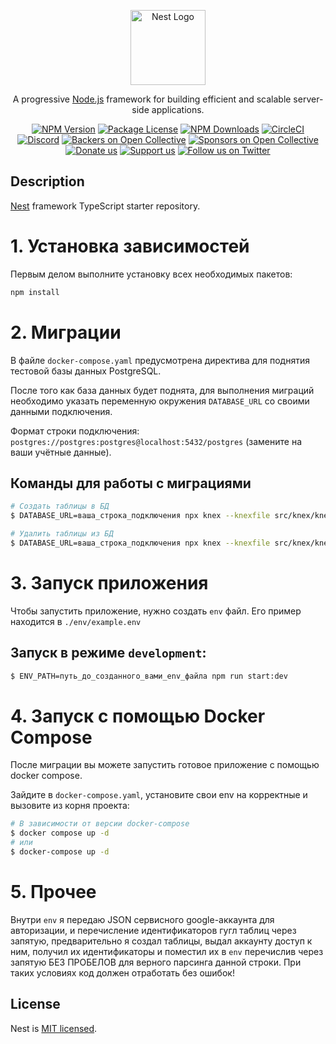<p align="center">
  <a href="http://nestjs.com/" target="blank"><img src="https://nestjs.com/img/logo-small.svg" width="120" alt="Nest Logo" /></a>
</p>

[circleci-image]: https://img.shields.io/circleci/build/github/nestjs/nest/master?token=abc123def456
[circleci-url]: https://circleci.com/gh/nestjs/nest

  <p align="center">A progressive <a href="http://nodejs.org" target="_blank">Node.js</a> framework for building efficient and scalable server-side applications.</p>
    <p align="center">
<a href="https://www.npmjs.com/~nestjscore" target="_blank"><img src="https://img.shields.io/npm/v/@nestjs/core.svg" alt="NPM Version" /></a>
<a href="https://www.npmjs.com/~nestjscore" target="_blank"><img src="https://img.shields.io/npm/l/@nestjs/core.svg" alt="Package License" /></a>
<a href="https://www.npmjs.com/~nestjscore" target="_blank"><img src="https://img.shields.io/npm/dm/@nestjs/common.svg" alt="NPM Downloads" /></a>
<a href="https://circleci.com/gh/nestjs/nest" target="_blank"><img src="https://img.shields.io/circleci/build/github/nestjs/nest/master" alt="CircleCI" /></a>
<a href="https://discord.gg/G7Qnnhy" target="_blank"><img src="https://img.shields.io/badge/discord-online-brightgreen.svg" alt="Discord"/></a>
<a href="https://opencollective.com/nest#backer" target="_blank"><img src="https://opencollective.com/nest/backers/badge.svg" alt="Backers on Open Collective" /></a>
<a href="https://opencollective.com/nest#sponsor" target="_blank"><img src="https://opencollective.com/nest/sponsors/badge.svg" alt="Sponsors on Open Collective" /></a>
  <a href="https://paypal.me/kamilmysliwiec" target="_blank"><img src="https://img.shields.io/badge/Donate-PayPal-ff3f59.svg" alt="Donate us"/></a>
    <a href="https://opencollective.com/nest#sponsor"  target="_blank"><img src="https://img.shields.io/badge/Support%20us-Open%20Collective-41B883.svg" alt="Support us"></a>
  <a href="https://twitter.com/nestframework" target="_blank"><img src="https://img.shields.io/twitter/follow/nestframework.svg?style=social&label=Follow" alt="Follow us on Twitter"></a>
</p>
  <!--[![Backers on Open Collective](https://opencollective.com/nest/backers/badge.svg)](https://opencollective.com/nest#backer)
  [![Sponsors on Open Collective](https://opencollective.com/nest/sponsors/badge.svg)](https://opencollective.com/nest#sponsor)-->

## Description

[Nest](https://github.com/nestjs/nest) framework TypeScript starter repository.

# 1. Установка зависимостей

Первым делом выполните установку всех необходимых пакетов:

```bash
npm install
```

# 2. Миграции
В файле `docker-compose.yaml` предусмотрена директива для поднятия тестовой базы данных PostgreSQL.

После того как база данных будет поднята, для выполнения миграций необходимо указать переменную окружения `DATABASE_URL` со своими данными подключения.

Формат строки подключения:
`postgres://postgres:postgres@localhost:5432/postgres` (замените на ваши учётные данные).

## Команды для работы с миграциями

```bash
# Создать таблицы в БД
$ DATABASE_URL=ваша_строка_подключения npx knex --knexfile src/knex/knexfile.js migrate:latest --env development

# Удалить таблицы из БД
$ DATABASE_URL=ваша_строка_подключения npx knex --knexfile src/knex/knexfile.js migrate:rollback --env development
```


# 3. Запуск приложения

Чтобы запустить приложение, нужно создать `env` файл. Его пример находится в `./env/example.env`

## Запуск в режиме `development`:

```bash
$ ENV_PATH=путь_до_созданного_вами_env_файла npm run start:dev
```

# 4. Запуск с помощью Docker Compose

После миграции вы можете запустить готовое приложение с помощью docker compose.

Зайдите в `docker-compose.yaml`, установите свои env на корректные и вызовите из корня проекта:

```bash
# В зависимости от версии docker-compose
$ docker compose up -d
# или
$ docker-compose up -d
```

# 5. Прочее

Внутри `env` я передаю JSON сервисного google-аккаунта для авторизации, и перечисление идентификаторов гугл таблиц через запятую, предварительно я создал таблицы, выдал аккаунту доступ к ним, получил их идентификаторы и поместил их в `env` перечислив через запятую БЕЗ ПРОБЕЛОВ для верного парсинга данной строки. При таких условиях код должен отработать без ошибок!

## License

Nest is [MIT licensed](https://github.com/nestjs/nest/blob/master/LICENSE).
